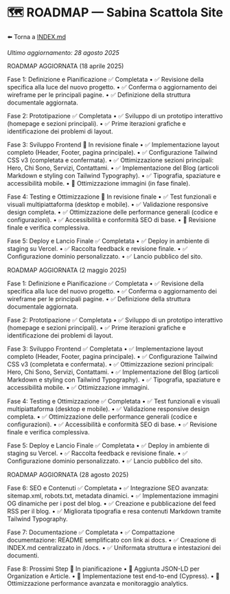 # 🗺️ ROADMAP — Sabina Scattola Site

⬅️ Torna a [INDEX.md](./INDEX.md)

_Ultimo aggiornamento: 28 agosto 2025_

ROADMAP AGGIORNATA (18 aprile 2025)

Fase 1: Definizione e Pianificazione ✅ Completata
• ✅ Revisione della specifica alla luce del nuovo progetto.
• ✅ Conferma o aggiornamento dei wireframe per le principali pagine.
• ✅ Definizione della struttura documentale aggiornata.

Fase 2: Prototipazione ✅ Completata
• ✅ Sviluppo di un prototipo interattivo (homepage e sezioni principali).
• ✅ Prime iterazioni grafiche e identificazione dei problemi di layout.

Fase 3: Sviluppo Frontend 🔄 In revisione finale
• ✅ Implementazione layout completo (Header, Footer, pagina principale).
• ✅ Configurazione Tailwind CSS v3 (completata e confermata).
• ✅ Ottimizzazione sezioni principali: Hero, Chi Sono, Servizi, Contattami.
• ✅ Implementazione del Blog (articoli Markdown e styling con Tailwind Typography).
• ✅ Tipografia, spaziature e accessibilità mobile.
• 🔄 Ottimizzazione immagini (in fase finale).

Fase 4: Testing e Ottimizzazione 🔄 In revisione finale
• ✅ Test funzionali e visuali multipiattaforma (desktop e mobile).
• ✅ Validazione responsive design completa.
• ✅ Ottimizzazione delle performance generali (codice e configurazioni).
• ✅ Accessibilità e conformità SEO di base.
• 🔄 Revisione finale e verifica complessiva.

Fase 5: Deploy e Lancio Finale ✅ Completata
• ✅ Deploy in ambiente di staging su Vercel.
• ✅ Raccolta feedback e revisione finale.
• ✅ Configurazione dominio personalizzato.
• ✅ Lancio pubblico del sito.

ROADMAP AGGIORNATA (2 maggio 2025)

Fase 1: Definizione e Pianificazione ✅ Completata
• ✅ Revisione della specifica alla luce del nuovo progetto.
• ✅ Conferma o aggiornamento dei wireframe per le principali pagine.
• ✅ Definizione della struttura documentale aggiornata.

Fase 2: Prototipazione ✅ Completata
• ✅ Sviluppo di un prototipo interattivo (homepage e sezioni principali).
• ✅ Prime iterazioni grafiche e identificazione dei problemi di layout.

Fase 3: Sviluppo Frontend ✅ Completata
• ✅ Implementazione layout completo (Header, Footer, pagina principale).
• ✅ Configurazione Tailwind CSS v3 (completata e confermata).
• ✅ Ottimizzazione sezioni principali: Hero, Chi Sono, Servizi, Contattami.
• ✅ Implementazione del Blog (articoli Markdown e styling con Tailwind Typography).
• ✅ Tipografia, spaziature e accessibilità mobile.
• ✅ Ottimizzazione immagini.

Fase 4: Testing e Ottimizzazione ✅ Completata
• ✅ Test funzionali e visuali multipiattaforma (desktop e mobile).
• ✅ Validazione responsive design completa.
• ✅ Ottimizzazione delle performance generali (codice e configurazioni).
• ✅ Accessibilità e conformità SEO di base.
• ✅ Revisione finale e verifica complessiva.

Fase 5: Deploy e Lancio Finale ✅ Completata
• ✅ Deploy in ambiente di staging su Vercel.
• ✅ Raccolta feedback e revisione finale.
• ✅ Configurazione dominio personalizzato.
• ✅ Lancio pubblico del sito.

ROADMAP AGGIORNATA (28 agosto 2025)

Fase 6: SEO e Contenuti ✅ Completata
• ✅ Integrazione SEO avanzata: sitemap.xml, robots.txt, metadata dinamici.
• ✅ Implementazione immagini OG dinamiche per i post del blog.
• ✅ Creazione e pubblicazione del feed RSS per il blog.
• ✅ Migliorata tipografia e resa contenuti Markdown tramite Tailwind Typography.

Fase 7: Documentazione ✅ Completata
• ✅ Compattazione documentazione: README semplificato con link ai docs.
• ✅ Creazione di INDEX.md centralizzato in /docs.
• ✅ Uniformata struttura e intestazioni dei documenti.

Fase 8: Prossimi Step 🔄 In pianificazione
• 🔄 Aggiunta JSON-LD per Organization e Article.
• 🔄 Implementazione test end-to-end (Cypress).
• 🔄 Ottimizzazione performance avanzata e monitoraggio analytics.
